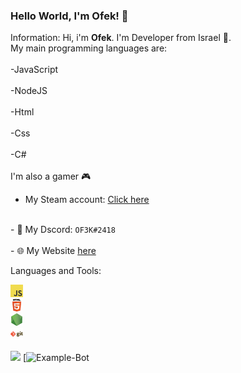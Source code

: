 ### Hello World, I'm Ofek! 👋

<!--
**OF3K/OF3K** is a ✨ _special_ ✨ repository because its `README.md` (this file) appears on your GitHub profile.

Here are some ideas to get you started:

- 🔭 I’m currently working on ...
- 🌱 I’m currently learning ...
- 👯 I’m looking to collaborate on ...
- 🤔 I’m looking for help with ...
- 💬 Ask me about ...
- 📫 How to reach me: ...
- 😄 Pronouns: ...
- ⚡ Fun fact: ...
-->



Information:
Hi, i'm <b>Ofek</b>. I'm Developer from Israel 💙. <br>My main programming languages are:</br>
<br>-JavaScript</br>
<br>-NodeJS</br>
<br>-Html</br>
<br>-Css</br>
<br>-C#</br>
<br>I'm also a gamer 🎮</br>
- My Steam account: [Click here](https://steamcommunity.com/profiles/76561199011340615/)


<br>- 📨 My Dscord: `OF3K#2418`</br>
<br>- 🌐 My Website [here](soon.com) </br>

Languages and Tools:

<code><a target="_blank" rel="noopener noreferrer" href="https://raw.githubusercontent.com/github/explore/80688e429a7d4ef2fca1e82350fe8e3517d3494d/topics/javascript/javascript.png"><img height="20" src="https://raw.githubusercontent.com/github/explore/80688e429a7d4ef2fca1e82350fe8e3517d3494d/topics/javascript/javascript.png" style="max-width:100%;"></a>
</code>
<code><a target="_blank" rel="noopener noreferrer" href="https://raw.githubusercontent.com/github/explore/80688e429a7d4ef2fca1e82350fe8e3517d3494d/topics/html/html.png"><img height="20" src="https://raw.githubusercontent.com/github/explore/80688e429a7d4ef2fca1e82350fe8e3517d3494d/topics/html/html.png" style="max-width:100%;"></a>
</code>
<code><a target="_blank" rel="noopener noreferrer" href="https://raw.githubusercontent.com/github/explore/80688e429a7d4ef2fca1e82350fe8e3517d3494d/topics/nodejs/nodejs.png"><img height="20" src="https://raw.githubusercontent.com/github/explore/80688e429a7d4ef2fca1e82350fe8e3517d3494d/topics/nodejs/nodejs.png" style="max-width:100%;"></a>
</code>
<code><img height="20" src="https://raw.githubusercontent.com/github/explore/80688e429a7d4ef2fca1e82350fe8e3517d3494d/topics/git/git.png"></code>



<a href="https://wakatime.com"><img src="https://wakatime.com/share/@09d092c1-3a6c-434c-9a2c-634cd6d3be71/7131de24-4d9c-43b7-946b-47df12f9eab0.png" /></a>
[![Example-Bot](https://github.com/OF3K/NodeJS-Simple-DiscordBot)
